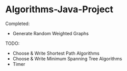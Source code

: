 # Algorithms-Java-Project

Completed:
 - Generate Random Weighted Graphs

TODO:
 - Choose & Write Shortest Path Algorithms
 - Choose & Write Minimum Spanning Tree Algorithms
 - Timer